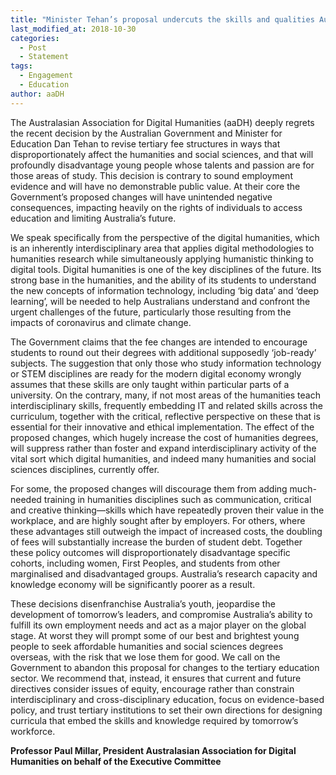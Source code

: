 ```yaml
---
title: "Minister Tehan’s proposal undercuts the skills and qualities Australia needs for its future"
last_modified_at: 2018-10-30
categories:
  - Post
  - Statement
tags:
  - Engagement
  - Education
author: aaDH
---
```


The Australasian Association for Digital Humanities (aaDH) deeply regrets the recent decision by the Australian Government and Minister for Education Dan Tehan to revise tertiary fee structures in ways that disproportionately affect the humanities and social sciences, and that will profoundly disadvantage young people whose talents and passion are for those areas of study. This decision is contrary to sound employment evidence and will have no demonstrable public value. At their core the Government’s proposed changes will have unintended negative consequences, impacting heavily on the rights of individuals to access education and limiting Australia’s future.

We speak specifically from the perspective of the digital humanities, which is an inherently interdisciplinary area that applies digital methodologies to humanities research while simultaneously applying humanistic thinking to digital tools. Digital humanities is one of the key disciplines of the future.  Its strong base in the humanities, and the ability of its students to understand the new concepts of information technology, including ‘big data’ and ‘deep learning’, will be needed to help Australians understand and confront the urgent challenges of the future, particularly those resulting from the impacts of coronavirus and climate change.

The Government claims that the fee changes are intended to encourage students to round out their degrees with additional supposedly ‘job-ready’ subjects. The suggestion that only those who study information technology or STEM disciplines are ready for the modern digital economy wrongly assumes that these skills are only taught within particular parts of a university. On the contrary, many, if not most areas of the humanities teach interdisciplinary skills, frequently embedding IT and related skills across the curriculum, together with the critical, reflective perspective on these that is essential for their innovative and ethical implementation. The effect of the proposed changes, which hugely increase the cost of humanities degrees, will suppress rather than foster and expand interdisciplinary activity of the vital sort which digital humanities, and indeed many humanities and social sciences disciplines, currently offer. 

For some, the proposed changes will discourage them from adding much-needed training in humanities disciplines such as communication, critical and creative thinking—skills which have repeatedly proven their value in the workplace, and are highly sought after by employers. For others, where these advantages still outweigh the impact of increased costs, the doubling of fees will substantially increase the burden of student debt. Together these policy outcomes will disproportionately disadvantage specific cohorts, including women, First Peoples, and students from other marginalised and disadvantaged groups. Australia’s research capacity and knowledge economy will be significantly poorer as a result.

These decisions disenfranchise Australia’s youth, jeopardise the development of tomorrow’s leaders, and compromise  Australia’s ability to fulfill its own employment needs and act as a major player on the global stage. At worst they will prompt some of our best and brightest young people to seek affordable humanities and social sciences degrees overseas, with the risk that we lose them for good. We call on the Government to abandon this proposal for changes to the tertiary education sector. We recommend that, instead, it ensures that current and future directives consider issues of equity, encourage rather than constrain interdisciplinary and cross-disciplinary education, focus on evidence-based policy, and trust tertiary institutions to set their own directions for designing curricula that embed the skills and knowledge required by tomorrow’s workforce.

**Professor Paul Millar, President
Australasian Association for Digital Humanities
on behalf of the Executive Committee**